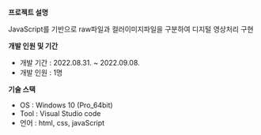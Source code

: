 **프로젝트 설명**

JavaScript를 기반으로 raw파일과 컬러이미지파일을 구분하여 디지털 영상처리 구현


**개발 인원 및 기간** 

- 개발 기간 : 2022.08.31. ~ 2022.09.08.
- 개발 인원 : 1명

**기술 스택**

- OS : Windows 10 (Pro_64bit)
- Tool : Visual Studio code
- 언어 : html, css, javaScript
